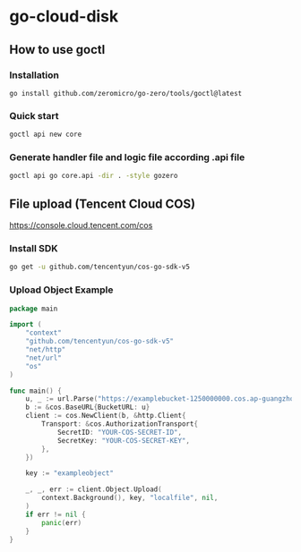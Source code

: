# go-cloud-disk


## How to use goctl

### Installation

```shell
go install github.com/zeromicro/go-zero/tools/goctl@latest
```

### Quick start 

```bash
goctl api new core
```

### Generate handler file and logic file according .api file

```bash
goctl api go core.api -dir . -style gozero
```

## File upload (Tencent Cloud COS)

https://console.cloud.tencent.com/cos

### Install SDK
```bash
go get -u github.com/tencentyun/cos-go-sdk-v5
```

### Upload Object Example

```go
package main

import (
    "context"
    "github.com/tencentyun/cos-go-sdk-v5"
    "net/http"
    "net/url"
    "os"
)

func main() {
    u, _ := url.Parse("https://examplebucket-1250000000.cos.ap-guangzhou.myqcloud.com")
    b := &cos.BaseURL{BucketURL: u}
    client := cos.NewClient(b, &http.Client{
        Transport: &cos.AuthorizationTransport{
            SecretID: "YOUR-COS-SECRET-ID",
            SecretKey: "YOUR-COS-SECRET-KEY",
        },
    })

    key := "exampleobject"

    _, _, err := client.Object.Upload(
        context.Background(), key, "localfile", nil,
    )
    if err != nil {
        panic(err)
    }
}
```
